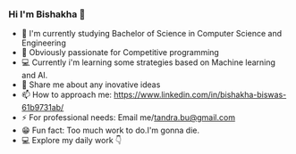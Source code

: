 ### Hi I'm Bishakha 👋

- 🔭 I'm currently studying Bachelor of Science in Computer Science and Engineering
- 🌱 Obviously passionate for Competitive programming
- 💻 Currently i'm learning some strategies based on Machine learning and AI.
- 💬 Share me about any inovative ideas 
- 📫 How to approach me: https://www.linkedin.com/in/bishakha-biswas-61b9731ab/ 
- ⚡ For professional needs: Email me/tandra.bu@gmail.com
- 😁 Fun fact: Too much work to do.I'm gonna die.
- 💻 Explore my daily work 👇
